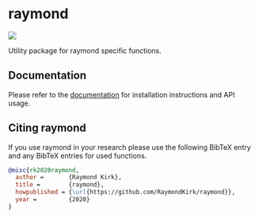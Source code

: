 # raymond

![](https://github.com/RaymondKirk/raymond/workflows/build/badge.svg)

Utility package for raymond specific functions.

## Documentation

Please refer to the [documentation](https://raymondkirk.github.io/raymond/) for installation instructions and API usage.

## Citing raymond


If you use raymond in your research please use the following BibTeX entry and any BibTeX entries for used functions.

```BibTeX
@misc{rk2020raymond,
  author =       {Raymond Kirk},
  title =        {raymond},
  howpublished = {\url{https://github.com/RaymondKirk/raymond}},
  year =         {2020}
}
```

